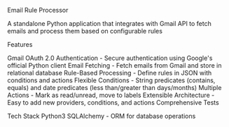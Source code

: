 Email Rule Processor 

A standalone Python application that integrates with Gmail API to fetch emails and process them based on
configurable rules

Features

  Gmail OAuth 2.0 Authentication - Secure authentication using Google's official Python client 
  Email Fetching - Fetch emails from Gmail and store in relational database
  Rule-Based Processing - Define rules in JSON with conditions and actions
  Flexible Conditions - String predicates (contains, equals) and date predicates (less than/greater than
days/months)
 Multiple Actions - Mark as read/unread, move to labels
Extensible Architecture - Easy to add new providers, conditions, and actions
 Comprehensive Tests

Tech Stack
      Python3
      SQLAlchemy - ORM for database operations

 
  
  
  
